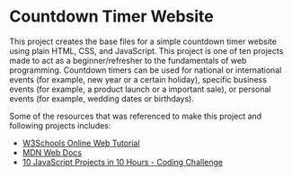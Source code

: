 # Countdown Timer Website 
This project creates the base files for a simple countdown timer website using plain HTML, CSS, and JavaScript.
This project is one of ten projects made to act as a beginner/refresher to the fundamentals of web programming. 
Countdown timers can be used for national or international events (for example, new year or a certain holiday), specific business events (for example, a product launch or a important sale), or personal events (for example, wedding dates or birthdays). 

Some of the resources that was referenced to make this project and following projects includes:
* [W3Schools Online Web Tutorial](https://www.w3schools.com/)
* [MDN Web Docs](https://developer.mozilla.org/en-US/)
* [10 JavaScript Projects in 10 Hours - Coding Challenge](https://www.youtube.com/watch?v=dtKciwk_si4&ab_channel=FlorinPop)